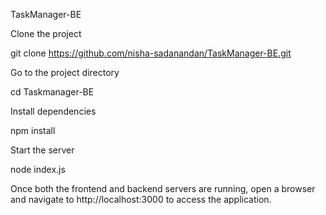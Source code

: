 TaskManager-BE

Clone the project

git clone https://github.com/nisha-sadanandan/TaskManager-BE.git

Go to the project directory

cd Taskmanager-BE

Install dependencies

npm install

Start the server

node index.js

Once both the frontend and backend servers are running, open a browser and navigate to http://localhost:3000 to access the application.
